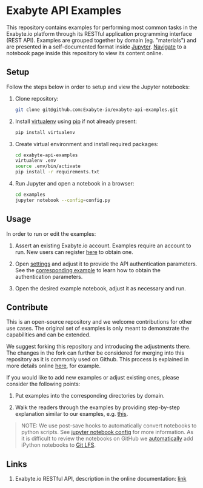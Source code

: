# Exabyte API Examples

This repository contains examples for performing most common tasks in the Exabyte.io platform through its RESTful application programming interface (REST API). Examples are grouped together by domain (eg. "materials") and are presented in a self-documented format inside [Jupyter](http://jupyter.org/). [Navigate](examples/) to a notebook page inside this repository to view its content online.

## Setup

Follow the steps below in order to setup and view the Jupyter notebooks:

1. Clone repository:
    
    ```bash
    git clone git@github.com:Exabyte-io/exabyte-api-examples.git
    ```

2. Install [virtualenv](https://virtualenv.pypa.io/en/stable/) using [pip](https://pip.pypa.io/en/stable/) if not already present:

    ```bash
    pip install virtualenv
    ```

3. Create virtual environment and install required packages:

    ```bash
    cd exabyte-api-examples
    virtualenv .env
    source .env/bin/activate
    pip install -r requirements.txt
    ```

4. Run Jupyter and open a notebook in a browser:

    ```bash
    cd examples
    jupyter notebook --config=config.py
    ```

## Usage

In order to run or edit the examples:

1. Assert an existing Exabyte.io account. Examples require an account to run. New users can register [here](https://platform.exabyte.io/register) to obtain one.

2. Open [settings](examples/settings.ipynb) and adjust it to provide the API authentication parameters. See the [corresponding example](examples/system/get_authentication_params.ipynb) to learn how to obtain the authentication parameters.

3. Open the desired example notebook, adjust it as necessary and run.


## Contribute

This is an open-source repository and we welcome contributions for other use cases. The original set of examples is only meant to demonstrate the capabilities and can be extended.

We suggest forking this repository and introducing the adjustments there. The changes in the fork can further be considered for merging into this repository as it is commonly used on Github. This process is explained in more details online [here](https://gist.github.com/Chaser324/ce0505fbed06b947d962), for example.
 
If you would like to add new examples or adjust existing ones, please consider the following points:

1. Put examples into the corresponding directories by domain.

2. Walk the readers through the examples by providing step-by-step explanation similar to our examples, e.g. [this](examples/material/get_materials_by_formula.ipynb).

> NOTE: We use post-save hooks to automatically convert notebooks to python scripts. See [jupyter notebook config](config.py) for more information. As it is difficult to review the notebooks on GitHub we [automatically](.gitattributes) add iPython notebooks to [Git LFS](https://git-lfs.github.com/).

## Links

1. Exabyte.io RESTful API, description in the online documentation: [link](https://docs.exabyte.io/rest-api/overview/)
